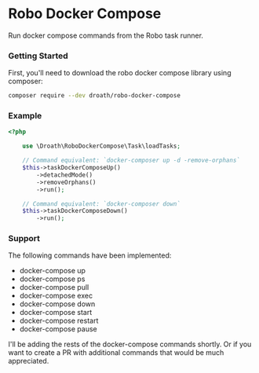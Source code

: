 # Robo Docker Compose

Run docker compose commands from the Robo task runner.

### Getting Started

First, you'll need to download the robo docker compose library using composer:

```bash
composer require --dev droath/robo-docker-compose
```

### Example

```php
<?php

    use \Droath\RoboDockerCompose\Task\loadTasks;

    // Command equivalent: `docker-composer up -d -remove-orphans`
    $this->taskDockerComposeUp()
        ->detachedMode()
        ->removeOrphans()
        ->run();

    // Command equivalent: `docker-composer down`
    $this->taskDockerComposeDown()
        ->run();
```

### Support

The following commands have been implemented:

- docker-compose up
- docker-compose ps
- docker-compose pull
- docker-compose exec 
- docker-compose down
- docker-compose start
- docker-compose restart
- docker-compose pause

I'll be adding the rests of the docker-compose commands shortly. Or if you want
to create a PR with additional commands that would be much appreciated.


